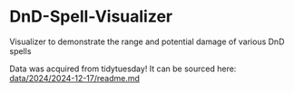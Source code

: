 # DnD-Spell-Visualizer
Visualizer to demonstrate the range and potential damage of various DnD spells

Data was acquired from tidytuesday! It can be sourced here: [data/2024/2024-12-17/readme.md](https://github.com/rfordatascience/tidytuesday/blob/main/data/2024/2024-12-17/readme.md)
